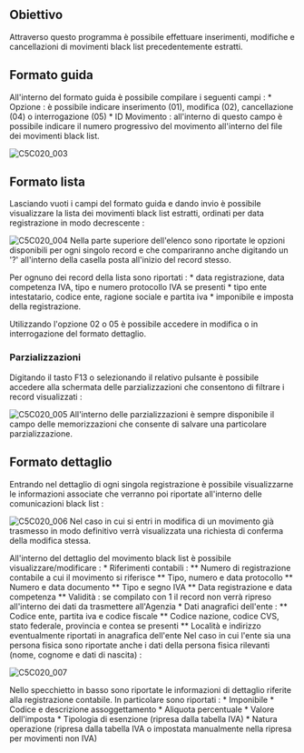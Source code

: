 ## Obiettivo

Attraverso questo programma è possibile effettuare inserimenti, modifiche e cancellazioni di movimenti black list precedentemente estratti.

## Formato guida

All'interno del formato guida è possibile compilare i seguenti campi : 
 \* Opzione :  è possibile indicare inserimento (01), modifica (02), cancellazione (04) o interrogazione (05)
 \* ID Movimento :  all'interno di questo campo è possibile indicare il numero progressivo del movimento all'interno del file dei movimenti black list.

![C5C020_003](https://doc.smeup.com/immagini/MBDOC_OGG-P_C5MB01G/C5C020_003.png)
## Formato lista

Lasciando vuoti i campi del formato guida e dando invio è possibile visualizzare la lista dei movimenti black list estratti, ordinati per data registrazione in modo decrescente : 

![C5C020_004](https://doc.smeup.com/immagini/MBDOC_OGG-P_C5MB01G/C5C020_004.png)
Nella parte superiore dell'elenco sono riportate le opzioni disponibili per ogni singolo record e che compariranno anche digitando un '?' all'interno della casella posta all'inizio del record stesso.

Per ognuno dei record della lista sono riportati : 
 \* data registrazione, data competenza IVA, tipo e numero protocollo IVA se presenti
 \* tipo ente intestatario, codice ente, ragione sociale e partita iva
 \* imponibile e imposta della registrazione.

Utilizzando l'opzione 02 o 05 è possibile accedere in modifica o in interrogazione del formato dettaglio.

### Parzializzazioni

Digitando il tasto F13 o selezionando il relativo pulsante è possibile accedere alla schermata delle parzializzazioni che consentono di filtrare i record visualizzati : 

![C5C020_005](https://doc.smeup.com/immagini/MBDOC_OGG-P_C5MB01G/C5C020_005.png)
All'interno delle parzializzazioni è sempre disponibile il campo delle memorizzazioni che consente di salvare una particolare parzializzazione.

## Formato dettaglio

Entrando nel dettaglio di ogni singola registrazione è possibile visualizzarne le informazioni associate che verranno poi riportate all'interno delle comunicazioni black list : 

![C5C020_006](https://doc.smeup.com/immagini/MBDOC_OGG-P_C5MB01G/C5C020_006.png)
Nel caso in cui si entri in modifica di un movimento già trasmesso in modo definitivo verrà visualizzata una richiesta di conferma della modifica stessa.

All'interno del dettaglio del movimento black list è possibile visualizzare/modificare : 
 \* Riferimenti contabili : 
 \*\* Numero di registrazione contabile a cui il movimento si riferisce
 \*\* Tipo, numero e data protocollo
 \*\* Numero e data documento
 \*\* Tipo e segno IVA
 \*\* Data registrazione e data competenza
 \*\* Validità :  se compilato con 1 il record non verrà ripreso all'interno dei dati da trasmettere all'Agenzia
 \* Dati anagrafici dell'ente : 
 \*\* Codice ente, partita iva e codice fiscale
 \*\* Codice nazione, codice CVS, stato federale, provincia e contea se presenti
 \*\* Località e indirizzo eventualmente riportati in anagrafica dell'ente
Nel caso in cui l'ente sia una persona fisica sono riportate anche i dati della persona fisica rilevanti (nome, cognome e dati di nascita) : 

![C5C020_007](https://doc.smeup.com/immagini/MBDOC_OGG-P_C5MB01G/C5C020_007.png)

Nello specchietto in basso sono riportate le informazioni di dettaglio riferite alla registrazione contabile. In particolare sono riportati : 
 \* Imponibile
 \* Codice e descrizione assoggettamento
 \* Aliquota percentuale
 \* Valore dell'imposta
 \* Tipologia di esenzione (ripresa dalla tabella IVA)
 \* Natura operazione (ripresa dalla tabella IVA o impostata manualmente nella ripresa per movimenti non IVA)




